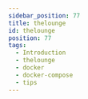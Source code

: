 ```yaml
---
sidebar_position: 77
title: thelounge
id: thelounge
position: 77
tags:
  - Introduction
  - thelounge
  - docker
  - docker-compose
  - tips
---
```

